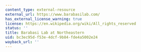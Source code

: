 ```yaml
---
content_type: external-resource
external_url: https://www.barabasilab.com/
has_external_license_warning: true
license: https://en.wikipedia.org/wiki/All_rights_reserved
status: ''
title: Barabasi Lab at Northeastern
uid: bc3ec95d-f53e-4dcf-9b84-fde4a5002e24
wayback_url: ''
---
```

